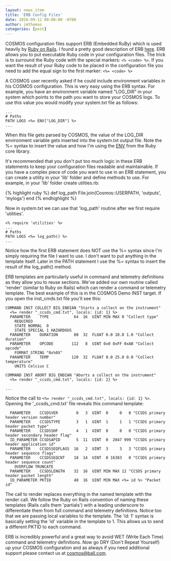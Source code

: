 ```yaml
---
layout: news_item
title: 'ERB Config Files'
date: 2016-09-12 00:00:00 -0700
author: jmthomas
categories: [post]
---
```


COSMOS configuration files support ERB (Embedded RuBy) which is used heavily by [Ruby on Rails](http://rubyonrails.org/). I found a pretty good description of ERB [here](http://www.stuartellis.eu/articles/erb/). ERB allows you to put executable Ruby code in your configuration files. The trick is to surround the Ruby code with the special markers: ```<% <code> %>```. If you want the result of your Ruby code to be placed in the configuration file you need to add the equal sign to the first marker: ```<%= <code> %>```

A COSMOS user recently asked if he could include environment variables in his COSMOS configuration. This is very easy using the ERB syntax. For example, you have an environment variable named "LOG_DIR" in your system which points to the path you want to store your COSMOS logs. To use this value you would modify your system.txt file as follows:

```
...
# Paths
PATH LOGS <%= ENV["LOG_DIR"] %>
...
```

When this file gets parsed by COSMOS, the value of the LOG_DIR environment variable gets inserted into the system.txt output file. Note the %= syntax to insert the value and how I'm using the [ENV](https://ruby-doc.org/core-2.3.0/ENV.html) from the Ruby core library.

It's recommended that you don't put too much logic in these ERB statements to keep your configuration files readable and maintainable. If you have a complex piece of code you want to use in an ERB statement, you can create a utility in your 'lib' folder and define methods to use. For example, in your 'lib' folder create utilties.rb:

{% highlight ruby %}
def log_path
  File.join(Cosmos::USERPATH, 'outputs', 'mylogs')
end
{% endhighlight %}

Now in system.txt we can use that 'log_path' routine after we first require 'utilities'.

```
<% require 'utilities' %>
...
# Paths
PATH LOGS <%= log_path() %>
...
```
Notice how the first ERB statement does NOT use the %= syntax since I'm simply requiring the file I want to use. I don't want to put anything in the template itself. Later in the PATH statement I use the %= syntax to insert the result of the log_path() method.

ERB templates are particularly useful in command and telemetry definitions as they allow you to reuse sections. We've added our own routine called 'render' (similar to Ruby on Rails) which can render a command or telemetry template. The best example of this is in the COSMOS Demo INST target. If you open the inst_cmds.txt file you'll see this:

```
COMMAND INST COLLECT BIG_ENDIAN "Starts a collect on the instrument"
  <%= render "_ccsds_cmd.txt", locals: {id: 1} %>
  PARAMETER    TYPE           64  16  UINT MIN MAX 0 "Collect type"
    REQUIRED
    STATE NORMAL  0
    STATE SPECIAL 1 HAZARDOUS
  PARAMETER    DURATION       80  32  FLOAT 0.0 10.0 1.0 "Collect duration"
  PARAMETER    OPCODE        112   8  UINT 0x0 0xFF 0xAB "Collect opcode"
    FORMAT_STRING "0x%0X"
  PARAMETER    TEMP          120  32  FLOAT 0.0 25.0 0.0 "Collect temperature"
    UNITS Celcius C

COMMAND INST ABORT BIG_ENDIAN "Aborts a collect on the instrument"
  <%= render "_ccsds_cmd.txt", locals: {id: 2} %>

...
```

Notice the call to ```<%= render "_ccsds_cmd.txt", locals: {id: 1} %>```. Opening the '_ccsds_cmd.txt' file reveals this command template:

```
  PARAMETER    CCSDSVER        0   3  UINT  0     0   0 "CCSDS primary header version number"
  PARAMETER    CCSDSTYPE       3   1  UINT  1     1   1 "CCSDS primary header packet type"
  PARAMETER    CCSDSSHF        4   1  UINT  0     0   0 "CCSDS primary header secondary header flag"
  ID_PARAMETER CCSDSAPID       5  11  UINT  0  2047 999 "CCSDS primary header application id"
  PARAMETER    CCSDSSEQFLAGS  16   2  UINT  3     3   3 "CCSDS primary header sequence flags"
  PARAMETER    CCSDSSEQCNT    18  14  UINT  0 16383   0 "CCSDS primary header sequence count"
    OVERFLOW TRUNCATE
  PARAMETER    CCSDSLENGTH    32  16  UINT MIN MAX 12 "CCSDS primary header packet length"
  ID_PARAMETER PKTID          48  16  UINT MIN MAX <%= id %> "Packet id"
```

The call to render replaces everything in the named template with the render call. We follow the Ruby on Rails convention of naming these templates (Rails calls them 'partials') with a leading underscore to differentiate them from full command and telemetry definitions. Notice too that we are passing local variables to the template. The 'id: 1' syntax is basically setting the 'id' variable in the template to 1. This allows us to send a different PKTID to each command.

ERB is incredibly powerful and a great way to avoid WET (Write Each Time) command and telemetry definitions. Now go DRY (Don't Repeat Yourself) up your COSMOS configuration and as always if you need additional support please contact us at <cosmos@ball.com>.
